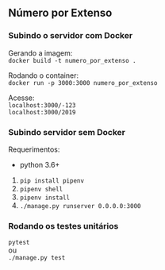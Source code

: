 ## Número por Extenso

### Subindo o servidor com Docker
Gerando a imagem:  
`docker build -t numero_por_extenso .`

Rodando o container:  
`docker run -p 3000:3000 numero_por_extenso`

Acesse:  
`localhost:3000/-123`  
`localhost:3000/2019`  

### Subindo servidor sem Docker
Requerimentos:  
* python 3.6+  
1) `pip install pipenv`  
2) `pipenv shell`  
3) `pipenv install`  
4) `./manage.py runserver 0.0.0.0:3000`  


### Rodando os testes unitários
`pytest`  
ou  
`./manage.py test`
